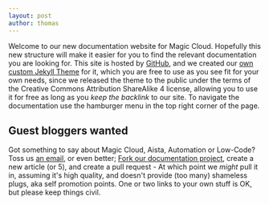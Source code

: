 ```yaml
---
layout: post
author: thomas
---
```


Welcome to our new documentation website for Magic Cloud. Hopefully this new structure will make it
easier for you to find the relevant documentation you are looking for. This site is hosted by [GitHub](http://github.com),
and we created our [own custom Jekyll Theme](https://github.com/polterguy/aista-jekyll) for it, which
you are free to use as you see fit for your own needs, since we released the theme to the public under
the terms of the Creative Commons Attribution ShareAlike 4 license, allowing you to use it for free as
long as you _keep the backlink_ to our site. To navigate the documentation use the hamburger menu in the top right corner of the page.

## Guest bloggers wanted

Got something to say about Magic Cloud, Aista, Automation or Low-Code? Toss us [an email](mailto:th@aista.com),
or even better; [Fork our documentation project](https://github.com/polterguy/polterguy.github.io), create a
new article (or 5), and create a pull request - At which point we _might_ pull it in, assuming it's high quality,
and doesn't provide (too many) shameless plugs, aka self promotion points. One or two links to your own stuff is
OK, but please keep things civil.
